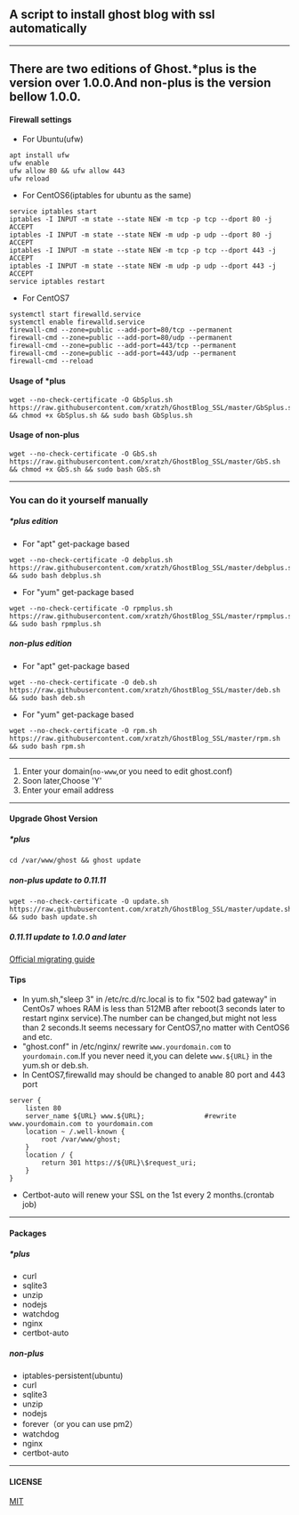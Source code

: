 ## A script to install ghost blog with ssl automatically
------

## There are two editions of Ghost.*plus is the version over 1.0.0.And non-plus is the version bellow 1.0.0.

#### Firewall settings
- For Ubuntu(ufw)
```shell
apt install ufw
ufw enable
ufw allow 80 && ufw allow 443
ufw reload
```
- For CentOS6(iptables for ubuntu as the same)
```shell
service iptables start
iptables -I INPUT -m state --state NEW -m tcp -p tcp --dport 80 -j ACCEPT
iptables -I INPUT -m state --state NEW -m udp -p udp --dport 80 -j ACCEPT
iptables -I INPUT -m state --state NEW -m tcp -p tcp --dport 443 -j ACCEPT
iptables -I INPUT -m state --state NEW -m udp -p udp --dport 443 -j ACCEPT
service iptables restart
```
- For CentOS7
```shell
systemctl start firewalld.service
systemctl enable firewalld.service
firewall-cmd --zone=public --add-port=80/tcp --permanent  
firewall-cmd --zone=public --add-port=80/udp --permanent  
firewall-cmd --zone=public --add-port=443/tcp --permanent 
firewall-cmd --zone=public --add-port=443/udp --permanent  
firewall-cmd --reload 
```

#### Usage of *plus
```shell
wget --no-check-certificate -O GbSplus.sh https://raw.githubusercontent.com/xratzh/GhostBlog_SSL/master/GbSplus.sh && chmod +x GbSplus.sh && sudo bash GbSplus.sh
```
#### Usage of non-plus
```shell
wget --no-check-certificate -O GbS.sh https://raw.githubusercontent.com/xratzh/GhostBlog_SSL/master/GbS.sh && chmod +x GbS.sh && sudo bash GbS.sh
```
---  

### You can do it yourself manually

##### *plus edition
- For "apt" get-package based
```shell
wget --no-check-certificate -O debplus.sh https://raw.githubusercontent.com/xratzh/GhostBlog_SSL/master/debplus.sh && sudo bash debplus.sh
```  

- For "yum" get-package based
```shell
wget --no-check-certificate -O rpmplus.sh https://raw.githubusercontent.com/xratzh/GhostBlog_SSL/master/rpmplus.sh && sudo bash rpmplus.sh
```  
##### non-plus edition

- For "apt" get-package based
```shell
wget --no-check-certificate -O deb.sh https://raw.githubusercontent.com/xratzh/GhostBlog_SSL/master/deb.sh && sudo bash deb.sh
```  

- For "yum" get-package based
```shell
wget --no-check-certificate -O rpm.sh https://raw.githubusercontent.com/xratzh/GhostBlog_SSL/master/rpm.sh && sudo bash rpm.sh
```  

---
1. Enter your domain(`no-www`,or you need to edit ghost.conf)
2. Soon later,Choose 'Y'
3. Enter your email address  

---  

#### Upgrade Ghost Version

##### *plus
```shell
cd /var/www/ghost && ghost update
```

##### non-plus update to 0.11.11
```shell
wget --no-check-certificate -O update.sh https://raw.githubusercontent.com/xratzh/GhostBlog_SSL/master/update.sh && sudo bash update.sh
```

##### 0.11.11 update to 1.0.0 and later

[Official migrating guide](https://docs.ghost.org/v0.11.11/docs/migrating-to-ghost-version-100)

#### Tips  

- In yum.sh,"sleep 3" in /etc/rc.d/rc.local is to fix "502 bad gateway" in CentOs7 whoes RAM is less than 512MB after reboot(3 seconds later to restart nginx service).The number can be changed,but might not less than 2 seconds.It seems necessary for CentOS7,no matter with CentOS6 and etc.  
- "ghost.conf" in /etc/nginx/ rewrite `www.yourdomain.com` to `yourdomain.com`.If you never need it,you can delete `www.${URL}` in the yum.sh or deb.sh.
- In CentOS7,firewalld may should be changed to anable 80 port and 443 port
```shell
server {
    listen 80
    server_name ${URL} www.${URL};               #rewrite www.yourdomain.com to yourdomain.com
    location ~ /.well-known {
        root /var/www/ghost;
    }
    location / {
        return 301 https://${URL}\$request_uri;
    }
}
```  
- Certbot-auto will renew your SSL on the 1st every 2 months.(crontab job)  

---
#### Packages 

##### *plus
- curl
- sqlite3
- unzip
- nodejs
- watchdog
- nginx
- certbot-auto

##### non-plus
- iptables-persistent(ubuntu)
- curl
- sqlite3
- unzip
- nodejs
- forever（or you can use pm2）
- watchdog
- nginx
- certbot-auto

---
#### LICENSE  
[MIT](https://github.com/xratzh/GhostBlog_SSL/blob/master/LICENSE)

